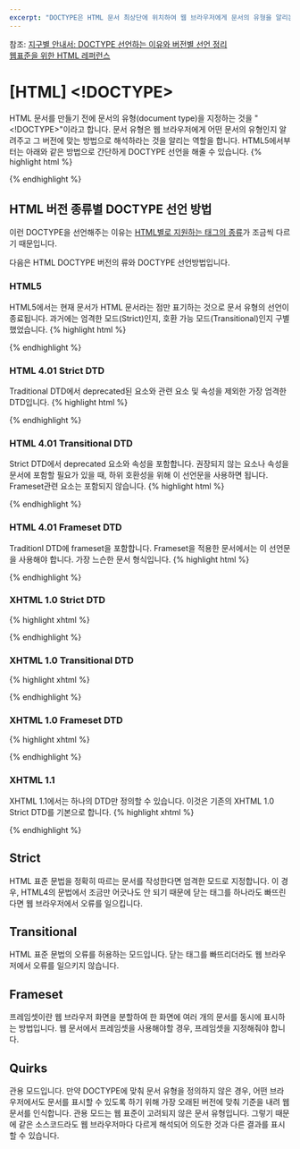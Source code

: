 ```yaml
---
excerpt: "DOCTYPE은 HTML 문서 최상단에 위치하여 웹 브라우저에게 문서의 유형을 알리는 역할을 합니다."
---
```


참조:
[지구별 안내서: DOCTYPE 선언하는 이유와 버전별 선언 정리](http://aboooks.tistory.com/40)<br>
[웹표준을 위한 HTML 레퍼런스](http://html.elex.pe.kr/reference/doctype)<br>

# [HTML] <!DOCTYPE>

HTML 문서를 만들기 전에 문서의 유형(document type)을 지정하는 것을 "<!DOCTYPE>"이라고 합니다.
문서 유형은 웹 브라우저에게 어떤 문서의 유형인지 알려주고 그 버전에 맞는 방법으로 해석하라는 것을 알리는 역할을 합니다.
HTML5에서부터는 아래와 같은 방법으로 간단하게 DOCTYPE 선언을 해줄 수 있습니다.
{% highlight html %}

<!DOCTYPE html>

{% endhighlight %}

## HTML 버전 종류별 DOCTYPE 선언 방법
이런 DOCTYPE을 선언해주는 이유는 [HTML별로 지원하는 태그의 종류](https://www.w3schools.com/tags/ref_html_dtd.asp)가 조금씩 다르기 때문입니다.

다음은 HTML DOCTYPE 버전의 류와 DOCTYPE 선언방법입니다.

### HTML5
HTML5에서는 현재 문서가 HTML 문서라는 점만 표기하는 것으로 문서 유형의 선언이 종료됩니다. 과거에는 엄격한 모드(Strict)인지, 호환 가능 모드(Transitional)인지 구별했었습니다.
{% highlight html %}

<!DOCTYPE html>

{% endhighlight %}

### HTML 4.01 Strict DTD
Traditional DTD에서 deprecated된 요소와 <frameset> 관련 요소 및 속성을 제외한 가장 엄격한 DTD입니다.
{% highlight html %}

<!DOCTYPE HTML PUBLIC "-//W3C//DTD HTML 4.01//EN" "http://www.w3.org/TR/html4/strict.dtd">

{% endhighlight %}

### HTML 4.01 Transitional DTD
Strict DTD에서 deprecated 요소와 속성을 포함합니다. 권장되지 않는 요소나 속성을 문서에 포함할 필요가 있을 때, 하위 호환성을 위해 이 선언문을 사용하면 됩니다. Frameset관련 요소는 포함되지 않습니다.
{% highlight html %}

<!DOCTYPE HTML PUBLIC "-//W3C//DTD HTML 4.01 Transitional//EN" "http://www.w3.org/TR/html4/loose.dtd">

{% endhighlight %}

### HTML 4.01 Frameset DTD
Traditionl DTD에 frameset을 포함합니다. Frameset을 적용한 문서에서는 이 선언문을 사용해야 합니다. 가장 느슨한 문서 형식입니다.
{% highlight html %}

<!DOCTYPE HTML PUBLIC "-//W3C//DTD HTML 4.01 Frameset//EN" "http://www.w3.org/TR/html4/frameset.dtd">

{% endhighlight %}

### XHTML 1.0 Strict DTD
{% highlight xhtml %}

<!DOCTYPE html PUBLIC "-//W3C//DTD XHTML 1.0 Strict//EN" "http://www.w3.org/TR/xhtml1/DTD/xhtml1-strict.dtd">

{% endhighlight %}

### XHTML 1.0 Transitional DTD
{% highlight xhtml %}

<!DOCTYPE html PUBLIC "-//W3C//DTD XHTML 1.0 Transitional//EN" "http://www.w3.org/TR/xhtml1/DTD/xhtml1-transitional.dtd">

{% endhighlight %}

### XHTML 1.0 Frameset DTD
{% highlight xhtml %}

<!DOCTYPE html PUBLIC "-//W3C//DTD XHTML 1.0 Frameset//EN" "http://www.w3.org/TR/xhtml1/DTD/xhtml1-frameset.dtd">

{% endhighlight %}

### XHTML 1.1
XHTML 1.1에서는 하나의 DTD만 정의할 수 있습니다. 이것은 기존의 XHTML 1.0 Strict DTD를 기본으로 합니다.
{% highlight xhtml %}

<!DOCTYPE html PUBLIC "-//W3C//DTD XHTML 1.1//EN" "http://www.w3.org/TR/xhtml11/DTD/xhtml11.dtd">

{% endhighlight %}

## Strict
HTML 표준 문법을 정확히 따르는 문서를 작성한다면 엄격한 모드로 지정합니다.
이 경우, HTML4의 문법에서 조금만 어긋나도 안 되기 때문에 닫는 태그를 하나라도 빠뜨린다면 웹 브라우저에서 오류를 일으킵니다.

## Transitional
HTML 표준 문법의 오류를 허용하는 모드입니다.
닫는 태그를 빠뜨리더라도 웹 브라우저에서 오류를 일으키지 않습니다.

## Frameset
프레임셋이란 웹 브라우저 화면을 분할하여 한 화면에 여러 개의 문서를 동시에 표시하는 방법입니다.
웹 문서에서 프레임셋을 사용해야할 경우, 프레임셋을 지정해줘야 합니다.

## Quirks

관용 모드입니다.
만약 DOCTYPE에 맞춰 문서 유형을 정의하지 않은 경우, 어떤 브라우저에서도 문서를 표시할 수 있도록 하기 위해 가장 오래된 버전에 맞춰 기준을 내려 웹 문서를 인식합니다.
관용 모드는 웹 표준이 고려되지 않은 문서 유형입니다.
그렇기 때문에 같은 소스코드라도 웹 브라우저마다 다르게 해석되어 의도한 것과 다른 결과를 표시할 수 있습니다.
